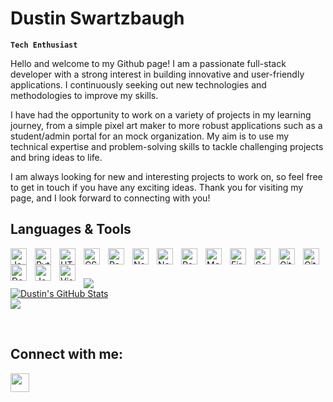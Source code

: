 # Dustin Swartzbaugh

**`Tech Enthusiast`**

Hello and welcome to my Github page! I am a passionate full-stack developer with a strong interest in building innovative and user-friendly applications. I continuously seeking out new technologies and methodologies to improve my skills.

I have had the opportunity to work on a variety of projects in my learning journey, from a simple pixel art maker to more robust applications such as a student/admin portal for an mock organization. My aim is to use my technical expertise and problem-solving skills to tackle challenging projects and bring ideas to life.

I am always looking for new and interesting projects to work on, so feel free to get in touch if you have any exciting ideas. Thank you for visiting my page, and I look forward to connecting with you!

## Languages & Tools</br>
<p text-align="center">
<img align="left" alt="JavaScript" width="26px" src="https://cdn.jsdelivr.net/gh/devicons/devicon/icons/javascript/javascript-original.svg" style="padding-right:10px;" />
<img align="left" alt="Python" width="26px" src="https://cdn.jsdelivr.net/gh/devicons/devicon/icons/python/python-original.svg" style="padding-right:10px;" />
<img align="left" alt="HTML5" width="26px" src="https://cdn.jsdelivr.net/gh/devicons/devicon/icons/html5/html5-original.svg" style="padding-right:10px;" />
<img align="left" alt="CSS3" width="26px" src="https://cdn.jsdelivr.net/gh/devicons/devicon/icons/css3/css3-original.svg" style="padding-right:10px;" />
<img align="left" alt="React" width="26px" src="https://cdn.jsdelivr.net/gh/devicons/devicon/icons/react/react-original.svg" style="padding-right:10px;" />
<img align="left" alt="Next.js" width="26px" style="padding-right:10px" src="https://cdn.jsdelivr.net/gh/devicons/devicon/icons/nextjs/nextjs-original.svg" />
<img align="left" alt="Node.js" width="26px" src="https://cdn.jsdelivr.net/gh/devicons/devicon/icons/nodejs/nodejs-original.svg" style="padding-right:10px" />
<img align="left" alt="PostgreSQL" width="26px" style="padding-right:10px;" src="https://cdn.jsdelivr.net/gh/devicons/devicon/icons/postgresql/postgresql-original-wordmark.svg" />
<img align="left" alt="MongoDB" width="26px" style="padding-right:10px;" src="https://cdn.jsdelivr.net/gh/devicons/devicon/icons/mongodb/mongodb-original.svg" />
<img align="left" alt="Firebase" width="26px" style="padding-right:10px;" src="https://cdn.jsdelivr.net/gh/devicons/devicon/icons/firebase/firebase-plain.svg" />
<img align="left" alt="Socket.io" width="26px" style="padding-right:10px" src="https://cdn.jsdelivr.net/gh/devicons/devicon/icons/socketio/socketio-original.svg" />
<img align="left" alt="Git" width="26px" style="padding-right:10px;" src="https://cdn.jsdelivr.net/gh/devicons/devicon/icons/git/git-plain.svg" />
<img align="left" alt="GitHub" width="26px" style="max-width: 100%;" src="https://user-images.githubusercontent.com/3369400/139447912-e0f43f33-6d9f-45f8-be46-2df5bbc91289.png">
<img align="left" alt="Docker" width="26px" style="padding-right:10px;" src="https://cdn.jsdelivr.net/gh/devicons/devicon/icons/docker/docker-plain.svg" />
<img align="left" alt="Jest" width="26px" style="padding-right:10px;" src="https://cdn.jsdelivr.net/gh/devicons/devicon/icons/jest/jest-plain.svg" />
<img align="left" alt="Visual Studio Code" width="26px" style="padding-right:10px;" src="https://cdn.jsdelivr.net/gh/devicons/devicon/icons/vscode/vscode-original.svg" />
</p>
</br>
</br>
<p align="left">
  <a href="https://github.com/Swartz-D"><img src="https://github-readme-streak-stats.herokuapp.com/?user=Swartz-D&stroke=14b8a6&background=00000000&ring=ffffff&fire=ffffff&currStreakNum=14b8a6&currStreakLabel=ffffff&sideNums=14b8a6&sideLabels=14b8a6&dates=14b8a6&hide_border=true&" />
  </a>
</br>
  <a href="https://www.github.com/SCP-714"><img src="https://github-readme-stats.vercel.app/api?username=Swartz-D&show_icons=true&hide=&count_private=true&title_color=ffffff&text_color=14b8a6&icon_color=ffffff&bg_color=00000000&hide_border=true&show_icons=true" alt="Dustin's GitHub Stats" />
  </a>
  </br>
  <a><img src="https://github-readme-stats.vercel.app/api/top-langs/?username=Swartz-D&layout=compact&theme=tokyonight&hide_border=true&bg_color=00000000&title_color=ffffff">
</p>
</br>

## Connect with me:
  <a href="https://www.linkedin.com/in/dustin-swartzbaugh-8933b67a/" align='center' target="_blank"  rel="noreferrer noopener">
   <img height=30 width=30 src="https://cdn.jsdelivr.net/gh/devicons/devicon/icons/linkedin/linkedin-original.svg" />
  </a>
